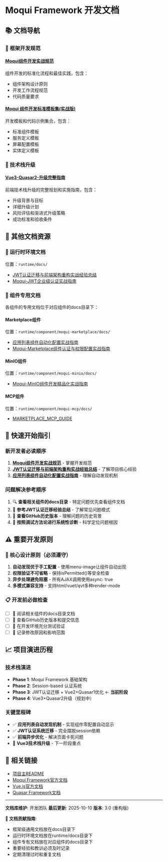 # Moqui Framework 开发文档

## 📚 文档导航

### 🎯 框架开发规范

#### [Moqui组件开发实战规范](./Moqui组件开发实战规范.md)
组件开发的标准化流程和最佳实践，包含：
- 组件架构设计原则
- 开发工作流程规范
- 代码质量要求

#### [Moqui 组件开发标准模板集(实战版)](./Moqui%20组件开发标准模板集(实战版).md)
开发模板和代码示例集合，包含：
- 标准组件模板
- 服务定义模板
- 屏幕配置模板
- 实体定义模板

### 🚀 技术栈升级

#### [Vue3-Quasar2-升级完整指南](./Vue3-Quasar2-升级完整指南.md)
前端技术栈升级的完整规划和实施指南，包含：
- 升级背景与目标
- 详细升级计划
- 风险评估和渐进式升级策略
- 成功标准和验收条件

## 🔗 其他文档资源

### 🏃 运行时环境文档
位置：`runtime/docs/`
- [JWT认证迁移与前端架构重构实战经验总结](../runtime/docs/JWT认证迁移与前端架构重构实战经验总结.md)
- [Moqui-JWT企业级认证实战指南](../runtime/docs/Moqui-JWT企业级认证实战指南.md)

### 📁 组件专用文档
各组件的专用文档位于对应组件的docs目录下：

#### Marketplace组件
位置：`runtime/component/moqui-marketplace/docs/`
- [应用列表组件自动化配置实战指南](../runtime/component/moqui-marketplace/docs/应用列表组件自动化配置实战指南.md)
- [Moqui-Marketplace组件认证与权限配置实战指南](../runtime/component/moqui-marketplace/docs/Moqui-Marketplace组件认证与权限配置实战指南.md)

#### MinIO组件
位置：`runtime/component/moqui-minio/docs/`
- [Moqui-MinIO组件开发精品化实战指南](../runtime/component/moqui-minio/docs/Moqui-MinIO组件开发精品化实战指南.md)

#### MCP组件
位置：`runtime/component/moqui-mcp/docs/`
- [MARKETPLACE_MCP_GUIDE](../runtime/component/moqui-mcp/docs/MARKETPLACE_MCP_GUIDE.md)

## 🚀 快速开始指引

### 新开发者必读顺序
1. **[Moqui组件开发实战规范](./Moqui组件开发实战规范.md)** - 掌握开发规范
2. **[JWT认证迁移与前端架构重构实战经验总结](../runtime/docs/JWT认证迁移与前端架构重构实战经验总结.md)** - 了解项目核心经验
3. **[应用列表组件自动化配置实战指南](../runtime/component/moqui-marketplace/docs/应用列表组件自动化配置实战指南.md)** - 理解自动发现机制

### 问题解决参考顺序
1. 🔍 **查看相关组件的docs目录** - 特定问题优先查看组件文档
2. 📖 **参考JWT认证迁移经验总结** - 了解常见问题模式
3. 📜 **查看GitHub历史版本** - 理解问题的历史背景
4. 🧪 **按照调试方法论进行系统性诊断** - 科学定位问题根因

## ⚠️ 重要开发原则

### 🎯 核心设计原则（必须遵守）
1. **自动发现优于手工配置** - 使用menu-image让组件自动出现
2. **权限验证不可省略** - 保持isPermitted()等安全检查
3. **异步处理避免阻塞** - 所有AJAX调用使用async: true
4. **多模式兼容支持** - 支持html/vuet/qvt多种render-mode

### 📋 开发前必做检查
- [ ] 📖 阅读相关组件的docs目录文档
- [ ] 📜 查看GitHub历史版本和提交信息
- [ ] 🧪 在开发环境充分测试验证
- [ ] 📝 记录修改原因和影响范围

## 📈 项目演进历程

### 技术栈演进
- **Phase 1**: Moqui Framework 基础架构
- **Phase 2**: Session-based 认证系统
- **Phase 3**: JWT认证迁移 + Vue2+Quasar1优化 ← **当前阶段**
- **Phase 4**: Vue3+Quasar2升级（规划中）

### 关键里程碑
- ✅ **应用列表自动发现机制** - 实现组件零配置自动显示
- ✅ **JWT认证系统迁移** - 完全摆脱session依赖
- ✅ **前端异步优化** - 解决页面卡死问题
- 🚧 **Vue3技术栈升级** - 下一阶段重点

## 🔗 相关链接

- [项目主README](../README.md)
- [Moqui Framework官方文档](https://www.moqui.org/docs)
- [Vue.js官方文档](https://vuejs.org/)
- [Quasar Framework文档](https://quasar.dev/)

---

**文档库维护**: 开发团队
**最后更新**: 2025-10-10
**版本**: 3.0 (重构版)

**📢 文档贡献指南**:
- 框架级通用文档放在docs目录下
- 运行时环境文档放在runtime/docs目录下
- 组件专有文档放在对应组件的docs目录下
- 重要经验和教训必须及时记录
- 定期清理过时和重复文档